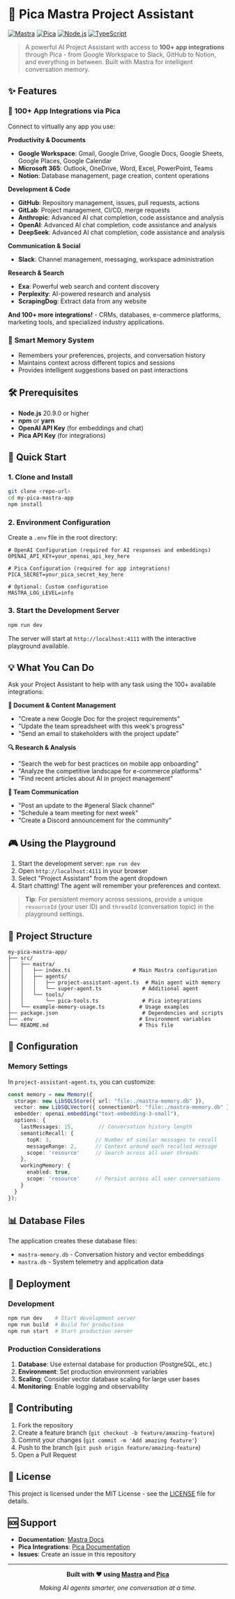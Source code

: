 # 🚀 Pica Mastra Project Assistant

[![Mastra](https://img.shields.io/badge/Powered%20by-Mastra-blue?style=flat-square)](https://mastra.ai)
[![Pica](https://img.shields.io/badge/Integrated%20with-Pica-green?style=flat-square)](https://picaos.com)
[![Node.js](https://img.shields.io/badge/Node.js-20%2B-brightgreen?style=flat-square&logo=node.js)](https://nodejs.org)
[![TypeScript](https://img.shields.io/badge/TypeScript-5.0%2B-blue?style=flat-square&logo=typescript)](https://www.typescriptlang.org)

> A powerful AI Project Assistant with access to **100+ app integrations** through Pica - from Google Workspace to Slack, GitHub to Notion, and everything in between. Built with Mastra for intelligent conversation memory.

## ✨ Features

### 🔗 **100+ App Integrations via Pica**
Connect to virtually any app you use:

**Productivity & Documents**
- **Google Workspace**: Gmail, Google Drive, Google Docs, Google Sheets, Google Places, Google Calendar
- **Microsoft 365**: Outlook, OneDrive, Word, Excel, PowerPoint, Teams
- **Notion**: Database management, page creation, content operations

**Development & Code**
- **GitHub**: Repository management, issues, pull requests, actions
- **GitLab**: Project management, CI/CD, merge requests
- **Anthropic**: Advanced AI chat completion, code assistance and analysis
- **OpenAI**: Advanced AI chat completion, code assistance and analysis
- **DeepSeek**: Advanced AI chat completion, code assistance and analysis

**Communication & Social**
- **Slack**: Channel management, messaging, workspace administration

**Research & Search**
- **Exa**: Powerful web search and content discovery
- **Perplexity**: AI-powered research and analysis
- **ScrapingDog**: Extract data from any website

**And 100+ more integrations!** - CRMs, databases, e-commerce platforms, marketing tools, and specialized industry applications.

### 🧠 **Smart Memory System**
- Remembers your preferences, projects, and conversation history
- Maintains context across different topics and sessions
- Provides intelligent suggestions based on past interactions

## 🛠 Prerequisites

- **Node.js** 20.9.0 or higher
- **npm** or **yarn**
- **OpenAI API Key** (for embeddings and chat)
- **Pica API Key** (for integrations)

## 🚀 Quick Start

### 1. Clone and Install

```bash
git clone <repo-url>
cd my-pica-mastra-app
npm install
```

### 2. Environment Configuration

Create a `.env` file in the root directory:

```env
# OpenAI Configuration (required for AI responses and embeddings)
OPENAI_API_KEY=your_openai_api_key_here

# Pica Configuration (required for app integrations)
PICA_SECRET=your_pica_secret_key_here

# Optional: Custom configuration
MASTRA_LOG_LEVEL=info
```

### 3. Start the Development Server

```bash
npm run dev
```

The server will start at `http://localhost:4111` with the interactive playground available.

## 💡 What You Can Do

Ask your Project Assistant to help with any task using the 100+ available integrations:

**📝 Document & Content Management**
- "Create a new Google Doc for the project requirements"
- "Update the team spreadsheet with this week's progress"
- "Send an email to stakeholders with the project update"

**🔍 Research & Analysis**
- "Search the web for best practices on mobile app onboarding"
- "Analyze the competitive landscape for e-commerce platforms"
- "Find recent articles about AI in project management"

**💬 Team Communication**
- "Post an update to the #general Slack channel"
- "Schedule a team meeting for next week"
- "Create a Discord announcement for the community"

## 🎮 Using the Playground

1. Start the development server: `npm run dev`
2. Open `http://localhost:4111` in your browser
3. Select "Project Assistant" from the agent dropdown
4. Start chatting! The agent will remember your preferences and context.

> **Tip**: For persistent memory across sessions, provide a unique `resourceId` (your user ID) and `threadId` (conversation topic) in the playground settings.

## 📁 Project Structure

```
my-pica-mastra-app/
├── src/
│   ├── mastra/
│   │   ├── index.ts                    # Main Mastra configuration
│   │   ├── agents/
│   │   │   ├── project-assistant-agent.ts  # Main agent with memory
│   │   │   └── super-agent.ts             # Additional agent
│   │   └── tools/
│   │       └── pica-tools.ts              # Pica integrations
│   └── example-memory-usage.ts           # Usage examples
├── package.json                           # Dependencies and scripts
├── .env                                  # Environment variables
└── README.md                             # This file
```

## 🔧 Configuration

### Memory Settings

In `project-assistant-agent.ts`, you can customize:

```typescript
const memory = new Memory({
  storage: new LibSQLStore({ url: "file:./mastra-memory.db" }),
  vector: new LibSQLVector({ connectionUrl: "file:./mastra-memory.db" }),
  embedder: openai.embedding("text-embedding-3-small"),
  options: {
    lastMessages: 15,        // Conversation history length
    semanticRecall: {
      topK: 3,              // Number of similar messages to recall
      messageRange: 2,      // Context around each recalled message
      scope: 'resource'     // Search across all user threads
    },
    workingMemory: {
      enabled: true,
      scope: 'resource'     // Persist across all user conversations
    }
  }
});
```

## 📊 Database Files

The application creates these database files:

- `mastra-memory.db` - Conversation history and vector embeddings
- `mastra.db` - System telemetry and application data

## 🚀 Deployment

### Development

```bash
npm run dev    # Start development server
npm run build  # Build for production
npm run start  # Start production server
```

### Production Considerations

1. **Database**: Use external database for production (PostgreSQL, etc.)
2. **Environment**: Set production environment variables
3. **Scaling**: Consider vector database scaling for large user bases
4. **Monitoring**: Enable logging and observability

## 🤝 Contributing

1. Fork the repository
2. Create a feature branch (`git checkout -b feature/amazing-feature`)
3. Commit your changes (`git commit -m 'Add amazing feature'`)
4. Push to the branch (`git push origin feature/amazing-feature`)
5. Open a Pull Request

## 📝 License

This project is licensed under the MIT License - see the [LICENSE](LICENSE) file for details.

## 🆘 Support

- **Documentation**: [Mastra Docs](https://mastra.ai/docs)
- **Pica Integrations**: [Pica Documentation](https://docs.picaos.com/get-started/introduction)
- **Issues**: Create an issue in this repository

---

<div align="center">

**Built with ❤️ using [Mastra](https://mastra.ai) and [Pica](https://picaos.com)**

*Making AI agents smarter, one conversation at a time.*

</div>
